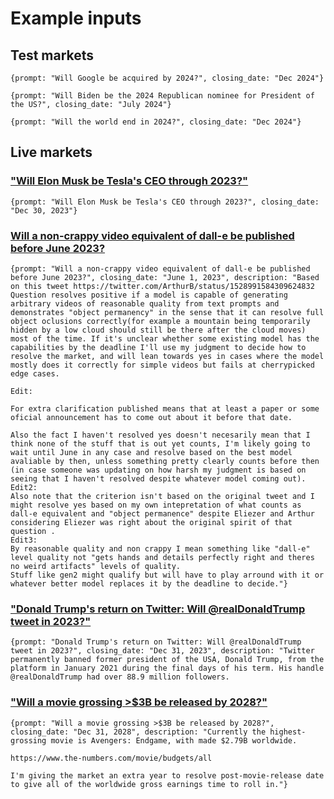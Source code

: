 # Example inputs

## Test markets
```
{prompt: "Will Google be acquired by 2024?", closing_date: "Dec 2024"}
```

```
{prompt: "Will Biden be the 2024 Republican nominee for President of the US?", closing_date: "July 2024"}
```

```
{prompt: "Will the world end in 2024?", closing_date: "Dec 2024"}
```

## Live markets

### ["Will Elon Musk be Tesla's CEO through 2023?"](https://manifold.markets/itsTomekK/will-elon-musk-be-teslas-ceo-throug)
```
{prompt: "Will Elon Musk be Tesla's CEO through 2023?", closing_date: "Dec 30, 2023"}
```
### [Will a non-crappy video equivalent of dall-e be published before June 2023?](https://manifold.markets/VictorLevoso/will-a-noncrappy-video-equivalent-o)
```
{prompt: "Will a non-crappy video equivalent of dall-e be published before June 2023?", closing_date: "June 1, 2023", description: "Based on this tweet https://twitter.com/ArthurB/status/1528991584309624832 Question resolves positive if a model is capable of generating arbitrary videos of reasonable quality from text prompts and demonstrates "object permanency" in the sense that it can resolve full object oclusions correctly(for example a mountain being temporarily hidden by a low cloud should still be there after the cloud moves) most of the time. If it's unclear whether some existing model has the capabilities by the deadline I'll use my judgment to decide how to resolve the market, and will lean towards yes in cases where the model mostly does it correctly for simple videos but fails at cherrypicked edge cases.
 
Edit:
 
For extra clarification published means that at least a paper or some oficial announcement has to come out about it before that date. 
 
Also the fact I haven't resolved yes doesn't necesarily mean that I think none of the stuff that is out yet counts, I'm likely going to wait until June in any case and resolve based on the best model avaliable by then, unless something pretty clearly counts before then (in case someone was updating on how harsh my judgment is based on seeing that I haven't resolved despite whatever model coming out). 
Edit2:
Also note that the criterion isn't based on the original tweet and I might resolve yes based on my own intepretation of what counts as dall-e equivalent and "object permanence" despite Eliezer and Arthur considering Eliezer was right about the original spirit of that question .
Edit3: 
By reasonable quality and non crappy I mean something like "dall-e" level quality not "gets hands and details perfectly right and theres no weird artifacts" levels of quality.
Stuff like gen2 might qualify but will have to play arround with it or whatever better model replaces it by the deadline to decide."}
```

### ["Donald Trump's return on Twitter: Will @realDonaldTrump tweet in 2023?"](https://manifold.markets/itsTomekK/will-realdonaldtrump-tweet-in-2023)
```
{prompt: "Donald Trump's return on Twitter: Will @realDonaldTrump tweet in 2023?", closing_date: "Dec 31, 2023", description: "Twitter permanently banned former president of the USA, Donald Trump, from the platform in January 2021 during the final days of his term. His handle @realDonaldTrump had over 88.9 million followers.
```

### ["Will a movie grossing >$3B be released by 2028?"](https://manifold.markets/jonsimon/will-a-movie-grossing-3b-be-release)
```
{prompt: "Will a movie grossing >$3B be released by 2028?", closing_date: "Dec 31, 2028", description: "Currently the highest-grossing movie is Avengers: Endgame, with made $2.79B worldwide.

https://www.the-numbers.com/movie/budgets/all

I'm giving the market an extra year to resolve post-movie-release date to give all of the worldwide gross earnings time to roll in."}
```
